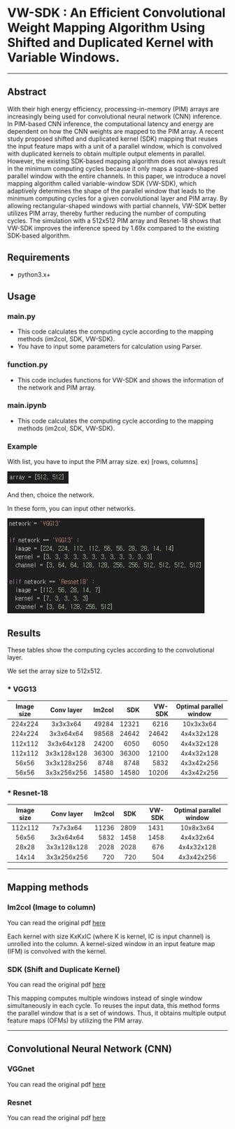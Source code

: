 # VW-SDK : An Efficient Convolutional Weight Mapping Algorithm Using Shifted and Duplicated Kernel with Variable Windows.
---
## Abstract
With their high energy efficiency, processing-in-memory (PIM) arrays are increasingly being used for convolutional neural network (CNN) inference. In PIM-based CNN inference, the computational latency and energy are dependent on how the CNN weights are mapped to the PIM array.
A recent study proposed shifted and duplicated kernel (SDK) mapping that reuses the input feature maps with a unit of a parallel window, which is convolved with duplicated kernels to obtain multiple output elements in parallel.
However, the existing SDK-based mapping algorithm does not always result in the minimum computing cycles because it only maps a square-shaped parallel window with the entire channels.
In this paper, we introduce a novel mapping algorithm called variable-window SDK (VW-SDK), which adaptively determines the shape of the parallel window that leads to the minimum computing cycles for a given convolutional layer and PIM array.
By allowing rectangular-shaped windows with partial channels, VW-SDK better utilizes PIM array, thereby further reducing the number of computing cycles.
The simulation with a 512x512 PIM array and Resnet-18 shows that VW-SDK improves the inference speed by 1.69x compared to the existing SDK-based algorithm.

## Requirements
+ python3.x+

## Usage

### main.py
* This code calculates the computing cycle according to the mapping methods (im2col, SDK, VW-SDK).
* You have to input some parameters for calculation using Parser.

### function.py
* This code includes functions for VW-SDK and shows the information of the network and PIM array.

### main.ipynb
* This code calculates the computing cycle according to the mapping methods (im2col, SDK, VW-SDK).

### Example
With list, you have to input the PIM array size.
ex) [rows, columns]

![](./array.PNG)

And then, choice the network.

In these form, you can input other networks. 

![](./network.PNG)

## Results
These tables show the computing cycles according to the convolutional layer.

We set the array size to 512x512.

### * VGG13

| **Image size** | **Conv layer** | **Im2col** | **SDK** | **VW-SDK** | **Optimal parallel window** |
|:---:|:---:|---:|---:|---:|:---:|
| 224x224 | 3x3x3x64 | 49284 | 12321 | 6216 | 10x3x3x64 |
| 224x224 | 3x3x64x64 | 98568 | 24642 | 24642 | 4x4x32x128 |
| 112x112 | 3x3x64x128 | 24200 | 6050 | 6050 | 4x4x32x128 |
| 112x112 | 3x3x128x128 | 36300 | 36300 | 12100 | 4x4x32x128 |
| 56x56 | 3x3x128x256 | 8748 | 8748 | 5832 | 4x3x42x256 |
| 56x56 | 3x3x256x256 | 14580 | 14580 | 10206 | 4x3x42x256 |


### * Resnet-18

| **Image size** | **Conv layer** | **Im2col** | **SDK** | **VW-SDK** | **Optimal parallel window** |
|:---:|:---:|---:|---:|---:|:---:|
| 112x112 | 7x7x3x64 | 11236 | 2809 | 1431 | 10x8x3x64 |
| 56x56 | 3x3x64x64 | 5832 | 1458 | 1458 | 4x4x32x64 |
| 28x28 | 3x3x128x128 | 2028 | 2028 | 676 | 4x4x32x128 |
| 14x14 | 3x3x256x256 | 720 | 720 | 504 | 4x3x42x256 |
---
## Mapping methods

### Im2col (Image to column)
You can read the original pdf [here](https://dl.acm.org/doi/10.1145/2964284.2967243)

Each kernel with size KxKxIC (where K is kernel, IC is input channel) is unrolled into the column. A kernel-sized window in an input feature map (IFM) is convolved with the kernel.


### SDK (Shift and Duplicate Kernel)
You can read the original pdf [here](https://ieeexplore.ieee.org/document/9104658)

This mapping computes multiple windows instead of single window simultaneously in each cycle. To reuses the input data, this method forms the parallel window that is a set of windows. Thus, it obtains multiple output feature maps (OFMs) by utilizing the PIM array.

---
## Convolutional Neural Network (CNN)
### VGGnet
You can read the original pdf [here](https://arxiv.org/abs/1409.1556)


### Resnet
You can read the original pdf [here](https://ieeexplore.ieee.org/document/8246704)



